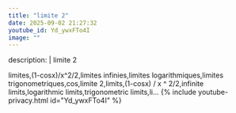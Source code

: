 ```yaml
---
title: "limite 2"
date: 2025-09-02 21:27:32 
youtube_id: Yd_ywxFTo4I
image: ""
---
```

description: |
  limite 2
  
  
  
  limites,(1-cosx)/x^2/2,limites infinies,limites logarithmiques,limites trigonometriques,cos,limite 2,limits,(1-cosx) / x ^ 2/2,infinite limits,logarithmic limits,trigonometric limits,li...
{% include youtube-privacy.html id="Yd_ywxFTo4I" %}

